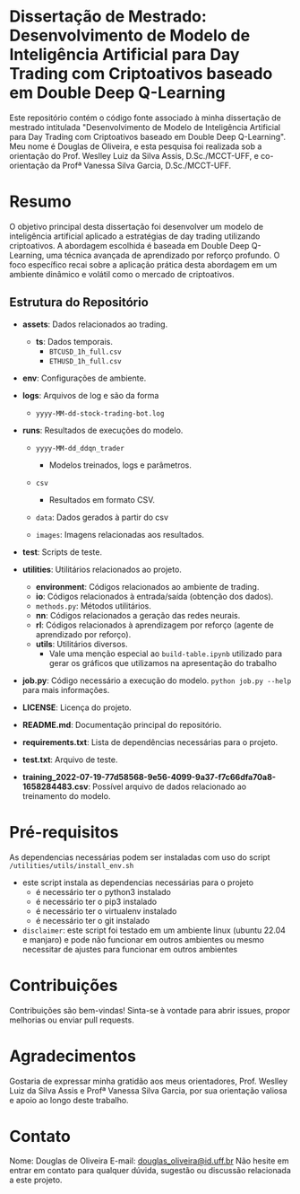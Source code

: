 # Dissertação de Mestrado: Desenvolvimento de Modelo de Inteligência Artificial para Day Trading com Criptoativos baseado em Double Deep Q-Learning

Este repositório contém o código fonte associado à minha dissertação de mestrado intitulada "Desenvolvimento de Modelo de Inteligência Artificial para Day Trading com Criptoativos baseado em Double Deep Q-Learning". Meu nome é Douglas de Oliveira, e esta pesquisa foi realizada sob a orientação do Prof. Weslley Luiz da Silva Assis, D.Sc./MCCT-UFF, e co-orientação da Profª Vanessa Silva Garcia, D.Sc./MCCT-UFF.

# Resumo

O objetivo principal desta dissertação foi desenvolver um modelo de inteligência artificial aplicado a estratégias de day trading utilizando criptoativos. A abordagem escolhida é baseada em Double Deep Q-Learning, uma técnica avançada de aprendizado por reforço profundo. O foco específico recai sobre a aplicação prática desta abordagem em um ambiente dinâmico e volátil como o mercado de criptoativos.

## Estrutura do Repositório

- **assets**: Dados relacionados ao trading.
  - **ts**: Dados temporais.
    - `BTCUSD_1h_full.csv`
    - `ETHUSD_1h_full.csv`

- **env**: Configurações de ambiente.

- **logs**: Arquivos de log e são da forma
  - `yyyy-MM-dd-stock-trading-bot.log`

- **runs**: Resultados de execuções do modelo.
  - `yyyy-MM-dd_ddqn_trader`
    - Modelos treinados, logs e parâmetros.
  - `csv`
    - Resultados em formato CSV.

  - `data`: Dados gerados à partir do csv

  - `images`: Imagens relacionadas aos resultados.

- **test**: Scripts de teste.

- **utilities**: Utilitários relacionados ao projeto.
  - **environment**: Códigos relacionados ao ambiente de trading.
  - **io**: Códigos relacionados à entrada/saída (obtenção dos dados).
  - `methods.py`: Métodos utilitários.
  - **nn**: Códigos relacionados a geração das redes neurais.
  - **rl**: Códigos relacionados à aprendizagem por reforço (agente de aprendizado por reforço).
  - **utils**: Utilitários diversos.
    - Vale uma menção especial ao `build-table.ipynb` utilizado para gerar os gráficos que utilizamos na apresentação do trabalho

- **job.py**: Código necessário a execução do modelo. `python job.py --help` para mais informações.

- **LICENSE**: Licença do projeto.

- **README.md**: Documentação principal do repositório.

- **requirements.txt**: Lista de dependências necessárias para o projeto.

- **test.txt**: Arquivo de teste.

- **training_2022-07-19-77d58568-9e56-4099-9a37-f7c66dfa70a8-1658284483.csv**: Possível arquivo de dados relacionado ao treinamento do modelo.


# Pré-requisitos

As dependencias necessárias podem ser instaladas com uso do script `/utilities/utils/install_env.sh` 
 - este script instala as dependencias necessárias para o projeto
    - é necessário ter o python3 instalado
    - é necessário ter o pip3 instalado
    - é necessário ter o virtualenv instalado
    - é necessário ter o git instalado
 - `disclaimer`: este script foi testado em um ambiente linux (ubuntu 22.04 e manjaro) e pode não funcionar em outros ambientes ou mesmo necessitar de ajustes para funcionar em outros ambientes


# Contribuições
Contribuições são bem-vindas! Sinta-se à vontade para abrir issues, propor melhorias ou enviar pull requests.

# Agradecimentos
Gostaria de expressar minha gratidão aos meus orientadores, Prof. Weslley Luiz da Silva Assis e Profª Vanessa Silva Garcia, por sua orientação valiosa e apoio ao longo deste trabalho.

# Contato
Nome: Douglas de Oliveira
E-mail: douglas_oliveira@id.uff.br
Não hesite em entrar em contato para qualquer dúvida, sugestão ou discussão relacionada a este projeto.